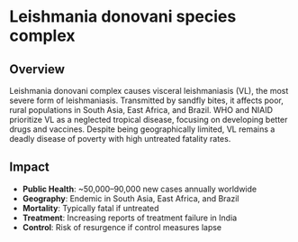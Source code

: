 # Leishmania donovani species complex

## Overview

Leishmania donovani complex causes visceral leishmaniasis (VL), the most severe form of leishmaniasis. Transmitted by sandfly bites, it affects poor, rural populations in South Asia, East Africa, and Brazil. WHO and NIAID prioritize VL as a neglected tropical disease, focusing on developing better drugs and vaccines. Despite being geographically limited, VL remains a deadly disease of poverty with high untreated fatality rates.

## Impact

- **Public Health**: ~50,000–90,000 new cases annually worldwide
- **Geography**: Endemic in South Asia, East Africa, and Brazil
- **Mortality**: Typically fatal if untreated
- **Treatment**: Increasing reports of treatment failure in India
- **Control**: Risk of resurgence if control measures lapse
